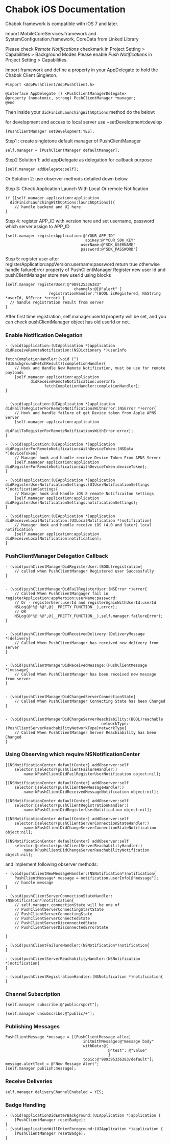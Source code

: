 # Chabok iOS Documentation

Chabok framework is compatible with iOS 7 and later.


Import MobileCoreServices.framework and SystemConfiguration.framework, CoreData from Linked Library


Please check *Remote Notifications* checkmark in Project Setting > Capabilities > Background Modes
Please enable *Push Notifications* in Project Setting > Capabilities.


Import framework and define a property in your AppDelegate to hold the Chabok Client Singleton.

```objc
#import <AdpPushClient/AdpPushClient.h>

@interface AppDelegate () <PushClientManagerDelegate>
@property (nonatomic, strong) PushClientManager *manager;
@end
```

Then inside your `didFinishLaunchingWithOptions` method do the below:


for development and access to local server use +setDevelopment:develop

```objc
[PushClientManager setDevelopment:YES];
```

Step1 : create singletone default manager of PushClientManager
```objc
self.manager = [PushClientManager defaultManager];
```


Step2 Solution 1: add appDelegate as delegation for callback purpose
```objc
[self.manager addDelegate:self];
```

Or Solution 2: use observer methods detailed down below.



Step 3: Check Application Launch With Local Or remote Notification
```objc
if ([self.manager application:application
  didFinishLaunchingWithOptions:launchOptions]){
    // handle backend and UI here
}
```


Step 4: register APP_ID with version here and set username, password which server assign to APP_ID
```objc
[self.manager registerApplication:@"YOUR_APP_ID"
                                   apiKey:@"YOUR_SDK_KEY"
                                 userName:@"SDK_USERNAME"
                                 password:@"SDK_PASSWORD"]
```
        
Step 5: register user after registerApplication:appVersion:username:password return true otherwise handle failureError property of PushClientManager
Register new user Id and pushClientManager store new userId using blocks
```objc
[self.manager registerUser:@"989125336383"
                              channels:@[@"alert" ]
                   registrationHandler:^(BOOL isRegistered, NSString *userId, NSError *error) {
  // handle registration result from server
}
```
After first time registration, self.manager.userId property will be set, and you can check pushClientManager object has old userId or not.





### Enable Notification Delegation
```objc
- (void)application:(UIApplication *)application didReceiveRemoteNotification:(NSDictionary *)userInfo
                                                       fetchCompletionHandler:(void (^)(UIBackgroundFetchResult))completionHandler{
    // Hook and Handle New Remote Notification, must be use for remote payloads
    [self.manager application:application
           didReceiveRemoteNotification:userInfo
                 fetchCompletionHandler:completionHandler];
}


- (void)application:(UIApplication *)application didFailToRegisterForRemoteNotificationsWithError:(NSError *)error{
    // Hook and handle failure of get Device token from Apple APNS Server
    [self.manager application:application
                  didFailToRegisterForRemoteNotificationsWithError:error];
}

- (void)application:(UIApplication *)application didRegisterForRemoteNotificationsWithDeviceToken:(NSData *)deviceToken{
    // Manager hook and handle receive Device Token From APNS Server
    [self.manager application:application didRegisterForRemoteNotificationsWithDeviceToken:deviceToken];
}

- (void)application:(UIApplication *)application didRegisterUserNotificationSettings:(UIUserNotificationSettings *)notificationSettings{
    // Manager hook and Handle iOS 8 remote Notificaiton Settings
    [self.manager application:application didRegisterUserNotificationSettings:notificationSettings];
}

- (void)application:(UIApplication *)application didReceiveLocalNotification:(UILocalNotification *)notification{
    // Manager Hook and handle receive iOS (4.0 and later) local notification
    [self.manager application:application didReceiveLocalNotification:notification];
}
```



### PushClientManager Delegation Callback


```objc
- (void)pushClientManagerDidRegisterUser:(BOOL)registration{
    // called when PushClientManager Registered user Successfully
}


- (void)pushClientManagerDidFailRegisterUser:(NSError *)error{
    // Called When PushClientMangager fail in registerApplication:appVersion:userName:password:
    // Or - registerUser:userId and registerAgainWithUserId:userId
    NSLog(@"%@ %@",@(__PRETTY_FUNCTION__),error);
    // OR
    NSLog(@"%@ %@",@(__PRETTY_FUNCTION__),self.manager.failureError);
}


- (void)pushClientManagerDidReceivedDelivery:(DeliveryMessage *)delivery{
    // Called When PushClientManager has received new delivery from server
}


- (void)pushClientManagerDidReceivedMessage:(PushClientMessage *)message{
    // Called When PushClientManager has been received new message from server
}


- (void)pushClientManagerDidChangedServerConnectionState{
    // Called When PushClientManager Connecting State has been Changed
}


- (void)pushClientManagerDidChangeServerReachiability:(BOOL)reachable
                                          networkType:(PushClientServerReachabilityNetworkType)networkType{
    // Called When PushClientManager Server Reachiability has been Changed
}

```


### Using Observing which require NSNotificationCenter

```objc
[[NSNotificationCenter defaultCenter] addObserver:self
	selector:@selector(pushClientFailureHandler:)
		name:kPushClientDidFailRegisterUserNotification object:nil];
    
[[NSNotificationCenter defaultCenter] addObserver:self
	selector:@selector(pushClientNewMessageHandler:)
    	name:kPushClientDidReceivedMessageNotification object:nil];
    
[[NSNotificationCenter defaultCenter] addObserver:self
	selector:@selector(pushClientRegistrationHandler:)
		name:kPushClientDidRegisterUserNotification object:nil];
    
[[NSNotificationCenter defaultCenter] addObserver:self
	selector:@selector(pushClientServerConnectionStateHandler:)
    	name:kPushClientDidChangeServerConnectionStateNotification object:nil];
    
[[NSNotificationCenter defaultCenter] addObserver:self
	selector:@selector(pushClientServerReachabilityHandler:)
    	name:kPushClientDidChangeServerReachabilityNotification object:nil];
```

and implement following observer methods:

```objc
- (void)pushClientNewMessageHandler:(NSNotification*)notification{
    PushClientMessage* message = notification.userInfo[@"message"];
    // handle message
}

- (void)pushClientServerConnectionStateHandler:(NSNotification*)notification{
	// self.manager.connectionState will be one of
    // PushClientServerConnectingStartState
    // PushClientServerConnectingState
    // PushClientServerConnectedState
    // PushClientServerDisconnectedState
    // PushClientServerDisconnectedErrorState

}

- (void)pushClientFailureHandler:(NSNotification*)notification{
}

- (void)pushClientServerReachabilityHandler:(NSNotification *)notification{
}

- (void)pushClientRegistrationHandler:(NSNotification *)notification{
}
```


### Channel Subscription
```objc
[self.manager subscribe:@"public/sport"];

[self.manager unsubscribe:@"public/+"];
```


### Publishing Messages

```objc
PushClientMessage *message = [[PushClientMessage alloc]
                                  initWithMessage:@"message body"
                                  withData:@{
                                             @"test": @"value"
                                             }
                                  topic:@"989395336383/default"];
message.alertText = @"New Message Alert";
[self.manager publish:message];
```



### Receive Deliveries

```objc
self.manager.deliveryChannelEnabeled = YES;
```


### Badge Handling

```objc
- (void)applicationDidEnterBackground:(UIApplication *)application {
    [PushClientManager resetBadge];
}
- (void)applicationWillEnterForeground:(UIApplication *)application {
    [PushClientManager resetBadge];
}


```